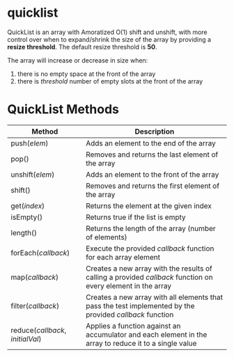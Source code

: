 # quicklist

QuickList is an array with Amoratized O(1) shift and unshift, with more control over when to expand/shrink the size of the array by providing a **resize threshold**. The default resize threshold is **50**.

The array will increase or decrease in size when:

1. there is no empty space at the front of the array
2. there is *threshold* number of empty slots at the front of the array


**QuickList Methods**
=================

| Method | Description |
| ------- | ------------ |
| push(*elem*) | Adds an element to the end of the array |
| pop()  | Removes and returns the last element of the array |
| unshift(*elem*) | Adds an element to the front of the array |
| shift() | Removes and returns the first element of the array |
| get(*index*) | Returns the element at the given index |
| isEmpty() | Returns true if the list is empty |
| length() | Returns the length of the array (number of elements) |
| forEach(*callback*) | Execute the provided *callback* function for each array element |
| map(*callback*) | Creates a new array with the results of calling a provided *callback* function on every element in the array |
| filter(*callback*) | Creates a new array with all elements that pass the test implemented by the provided *callback* function |
| reduce(*callback*, *initialVal*) | Applies a function against an accumulator and each element in the array to reduce it to a single value |